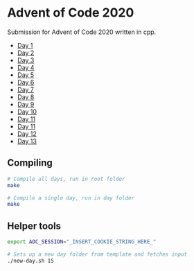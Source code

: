 # Advent of Code 2020

Submission for Advent of Code 2020 written in cpp.

- [Day 1](./day1)
- [Day 2](./day2)
- [Day 3](./day3)
- [Day 4](./day4)
- [Day 5](./day5)
- [Day 6](./day6)
- [Day 7](./day7)
- [Day 8](./day8)
- [Day 9](./day9)
- [Day 10](./day10)
- [Day 11](./day11)
- [Day 11](./day11)
- [Day 12](./day12)
- [Day 13](./day13)

## Compiling
```bash
# Compile all days, run in root folder
make

# Compile a single day, run in day folder
make
```

## Helper tools
```bash
export AOC_SESSION="_INSERT_COOKIE_STRING_HERE_"

# Sets up a new day folder from template and fetches input
./new-day.sh 15
```
